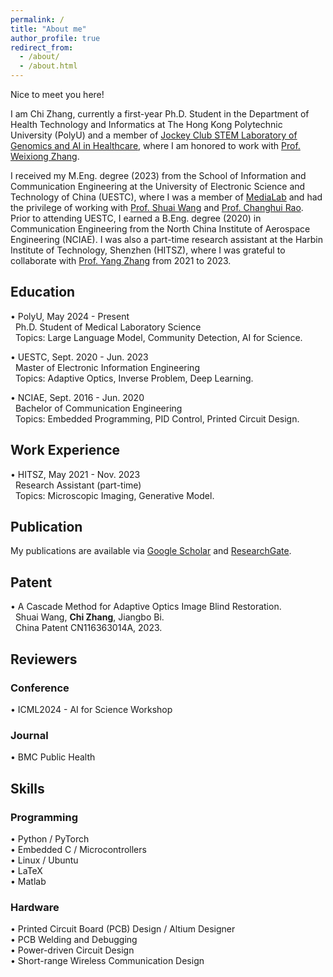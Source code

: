 ```yaml
---
permalink: /
title: "About me"
author_profile: true
redirect_from: 
  - /about/
  - /about.html
---
```


Nice to meet you here!    

I am Chi Zhang, currently a first-year Ph.D. Student in the Department of Health Technology and Informatics at The Hong Kong Polytechnic University (PolyU) and a member of [Jockey Club STEM Laboratory of Genomics and AI in Healthcare](https://genomicmedicine.github.io/site/#/), where I am honored to work with [Prof. Weixiong Zhang](https://www.polyu.edu.hk/hti/people/academic-staff/prof-zhang-weixiong/).

I received my M.Eng. degree (2023) from the School of Information and Communication Engineering at the University of Electronic Science and Technology of China (UESTC), where I was a member of [MediaLab](https://medialab.uestc.edu.cn/) and had the privilege of working with [Prof. Shuai Wang](https://faculty.uestc.edu.cn/wangshuai/zh_CN/index.htm) and [Prof. Changhui Rao](https://people.ucas.ac.cn/~chrao). Prior to attending UESTC, I earned a B.Eng. degree (2020) in Communication Engineering from the North China Institute of Aerospace Engineering (NCIAE). I was also a part-time research assistant at the Harbin Institute of Technology, Shenzhen (HITSZ), where I was grateful to collaborate with [Prof. Yang Zhang](https://faculty.hitsz.edu.cn/zhangyang) from 2021 to 2023.


## Education
• PolyU,  May 2024 - Present     
&nbsp;  Ph.D. Student of Medical Laboratory Science        
&nbsp; Topics: Large Language Model, Community Detection, AI for Science.   

• UESTC,  Sept. 2020 - Jun. 2023      
&nbsp;  Master of Electronic Information Engineering   
&nbsp; Topics: Adaptive Optics, Inverse Problem, Deep Learning.

• NCIAE,  Sept. 2016 - Jun. 2020  
&nbsp;  Bachelor of Communication Engineering   
&nbsp; Topics: Embedded Programming, PID Control, Printed Circuit Design.

## Work Experience
• HITSZ,  May 2021 - Nov. 2023     
&nbsp;  Research Assistant (part-time)      
&nbsp; Topics: Microscopic Imaging, Generative Model. 

## Publication 
My publications are available via [Google Scholar](https://scholar.google.com/citations?user=s7WXQCsAAAAJ&hl=en) and [ResearchGate](https://www.researchgate.net/profile/Chi-Zhang-490/research).


## Patent
• A Cascade Method for Adaptive Optics Image Blind Restoration.  
&nbsp; Shuai Wang, **Chi Zhang**, Jiangbo Bi.    
&nbsp; China Patent CN116363014A, 2023.  


## Reviewers   
### Conference       
• ICML2024 - AI for Science Workshop
### Journal   
• BMC Public Health
## Skills
### Programming
• Python / PyTorch  
• Embedded C / Microcontrollers     
• Linux / Ubuntu  
• LaTeX  
• Matlab  
### Hardware
• Printed Circuit Board (PCB) Design / Altium Designer    
• PCB Welding and Debugging    
• Power-driven Circuit Design    
• Short-range Wireless Communication Design    


  












